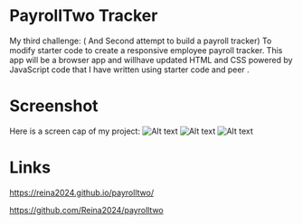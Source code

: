 # PayrollTwo Tracker
My third challenge: ( And Second attempt to build a payroll tracker) To modify starter code to create a responsive employee payroll tracker. This app will be a browser app and willhave updated HTML and CSS powered by JavaScript code that I have written using starter code and peer . 
# Screenshot
Here is a screen cap of my project:
![Alt text](./assets/images/Screenshot%202024-07-01%20at%203.07.41 PM.png "Payroll Screen Cap")
![Alt text](./assets/images/Screenshot%202024-07-01%20at%203.07.51 PM.png "Portfolio Screen Cap")
![Alt text](./assets/images/Screenshot%202024-07-01%20at%203.08.44 PM.png "Portfolio Screen Cap")

# Links
https://reina2024.github.io/payrolltwo/

https://github.com/Reina2024/payrolltwo 

